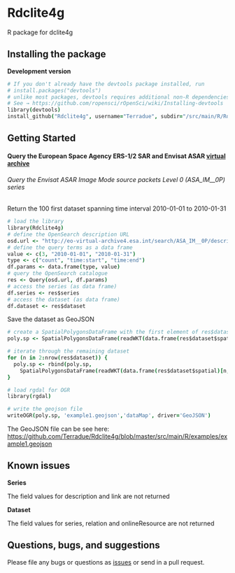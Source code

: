 # Rdclite4g

R package for dclite4g 

## Installing the package

__Development version__  

```coffee
# If you don't already have the devtools package installed, run
# install.packages("devtools")
# unlike most packages, devtools requires additional non-R dependencies depending on your OS. 
# See → https://github.com/ropensci/rOpenSci/wiki/Installing-devtools
library(devtools)
install_github("Rdclite4g", username="Terradue", subdir="/src/main/R/Rdclite4g")
```

## Getting Started 

#### Query the European Space Agency ERS-1/2 SAR and Envisat ASAR [virtual archive](http://eo-virtual-archive4.esa.int/) 

###### Query the Envisat ASAR Image Mode source packets Level 0 (ASA_IM__0P) series

Return the 100 first dataset spanning time interval 2010-01-01 to 2010-01-31

```coffee
# load the library
library(Rdclite4g)
# define the OpenSearch description URL
osd.url <- "http://eo-virtual-archive4.esa.int/search/ASA_IM__0P/description"
# define the query terms as a data frame
value <- c(3, "2010-01-01", "2010-01-31")
type <- c("count", "time:start", "time:end")
df.params <- data.frame(type, value)
# query the OpenSearch catalogue
res <- Query(osd.url, df.params)
# access the series (as data frame)
df.series <- res$series
# access the dataset (as data frame)
df.dataset <- res$dataset
```

Save the dataset as GeoJSON

```coffee
# create a SpatialPolygonsDataFrame with the first element of res$dataset
poly.sp <- SpatialPolygonsDataFrame(readWKT(data.frame(res$dataset$spatial)[1,]), res$dataset[1,])

# iterate through the remaining dataset
for (n in 2:nrow(res$dataset)) {
  poly.sp <- rbind(poly.sp,
    SpatialPolygonsDataFrame(readWKT(data.frame(res$dataset$spatial)[n,],id=n), res$dataset[n,]))
}

# load rgdal for OGR
library(rgdal)

# write the geojson file
writeOGR(poly.sp, 'example1.geojson','dataMap', driver='GeoJSON')
```

The GeoJSON file can be see here:
https://github.com/Terradue/Rdclite4g/blob/master/src/main/R/examples/example1.geojson

<script src="https://gist.github.com/fabricebrito/acb58b600ee474b03893.js"></script>

## Known issues

**Series**
 
The field values for description and link are not returned

**Dataset**

The field values for series, relation and onlineResource are not returned

## Questions, bugs, and suggestions

Please file any bugs or questions as [issues](https://github.com/Terradue/rOpenSearch/issues/new) or send in a pull request.


